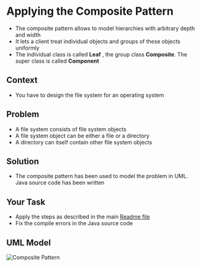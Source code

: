 # Applying the Composite Pattern
- The composite pattern allows to model hierarchies
with arbitrary depth and width
- It lets a client treat individual objects and groups of
these objects uniformly
- The individual class is called **Leaf** , the group class
**Composite**. The super class is called **Component**

## Context
- You have to design the file system for an operating system

## Problem
- A file system consists of file system objects
- A file system object can be either a file or a directory
- A directory can itself contain other file system objects

## Solution
- The composite pattern has been used to model the problem in UML. Java source code has been written

## Your Task
- Apply the steps as described in the main [Readme file](https://github.com/togiberlin/java_design_pattern_koans#how-to-do-the-exercises)
- Fix the compile errors in the Java source code

## UML Model
![Composite Pattern](https://github.com/togiberlin/java_design_pattern_koans/raw/exercises/1_structural_patterns/1_composite_pattern/composite_pattern.png)